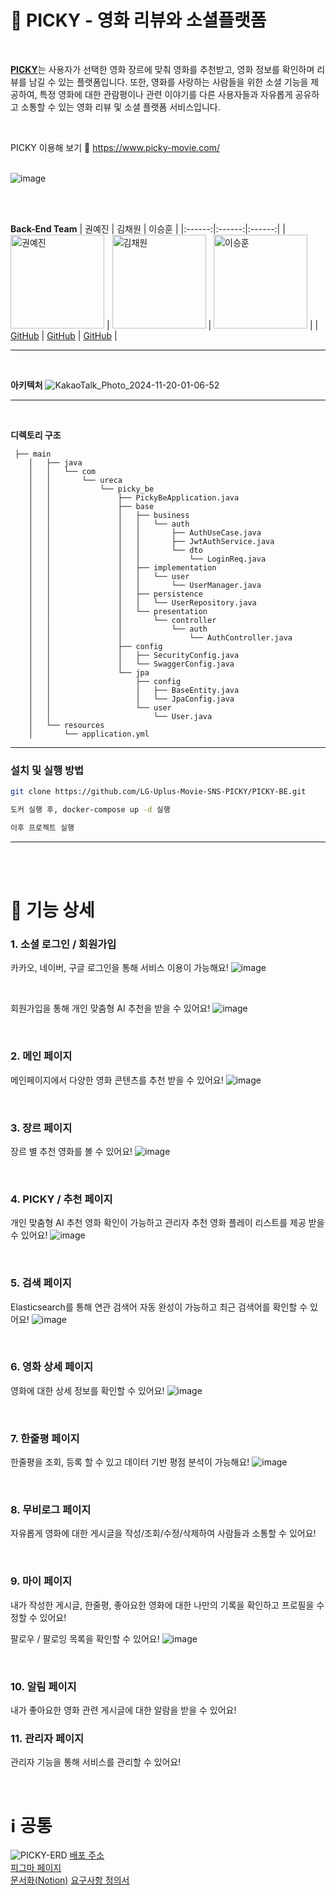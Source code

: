 # 🐻 PICKY - 영화 리뷰와 소셜플랫폼

<br />

[**PICKY**](https://www.picky-movie.com/)는 사용자가 선택한 영화 장르에 맞춰 영화를 추천받고, 영화 정보를 확인하며 리뷰를 남길 수 있는 플랫폼입니다. 또한, 영화를 사랑하는 사람들을 위한 소셜 기능을 제공하여, 특정 영화에 대한 관람평이나 관련 이야기를 다른 사용자들과 자유롭게 공유하고 소통할 수 있는 영화 리뷰 및 소셜 플랫폼 서비스입니다.

<br />

PICKY 이용해 보기 🐻 https://www.picky-movie.com/
<br />
<br />

![image](https://github.com/user-attachments/assets/22363d08-85f1-47db-9039-b082db4ceeaa)

<br/>
<br/>


**Back-End Team**
| 권예진 | 김채원 | 이승훈 |
|:------:|:------:|:------:|
| <img src="https://avatars.githubusercontent.com/YaeJinKwon" alt="권예진" width="150"> | <img src="https://avatars.githubusercontent.com/PeindreLaColline" alt="김채원" width="150"> | <img src="https://avatars.githubusercontent.com/lsh981127" alt="이승훈" width="150"> |
| [GitHub](https://github.com/YaeJinKwon) | [GitHub](https://github.com/PeindreLaColline) | [GitHub](https://github.com/lsh981127) |

---
<br />

**아키텍처**
![KakaoTalk_Photo_2024-11-20-01-06-52](https://github.com/user-attachments/assets/edd360c5-7d24-49e2-bc59-945193993086)

---
<br />

**디렉토리 구조**

```planeText
 ├── main
    │   ├── java
    │   │   └── com
    │   │       └── ureca
    │   │           └── picky_be
    │   │               ├── PickyBeApplication.java
    │   │               ├── base
    │   │               │   ├── business
    │   │               │   │   └── auth
    │   │               │   │       ├── AuthUseCase.java
    │   │               │   │       ├── JwtAuthService.java
    │   │               │   │       └── dto
    │   │               │   │           └── LoginReq.java
    │   │               │   ├── implementation
    │   │               │   │   └── user
    │   │               │   │       └── UserManager.java
    │   │               │   ├── persistence
    │   │               │   │   └── UserRepository.java
    │   │               │   └── presentation
    │   │               │       └── controller
    │   │               │           └── auth
    │   │               │               └── AuthController.java
    │   │               ├── config
    │   │               │   ├── SecurityConfig.java
    │   │               │   └── SwaggerConfig.java
    │   │               └── jpa
    │   │                   ├── config
    │   │                   │   ├── BaseEntity.java
    │   │                   │   └── JpaConfig.java
    │   │                   └── user
    │   │                       └── User.java
    │   └── resources
    │       └── application.yml
```
---

### 설치 및 실행 방법

```bash
git clone https://github.com/LG-Uplus-Movie-SNS-PICKY/PICKY-BE.git

도커 실행 후, docker-compose up -d 실행

이후 프로젝트 실행
```

---

<br/>
<br/>

# 📱 기능 상세
### 1. 소셜 로그인 / 회원가입
카카오, 네이버, 구글 로그인을 통해 서비스 이용이 가능해요!
![image](https://github.com/user-attachments/assets/db36f5b8-f7d6-40fb-9328-44ee7295051b)

<br/>

회원가입을 통해 개인 맞춤형 AI 추천을 받을 수 있어요!
![image](https://github.com/user-attachments/assets/923ec926-de11-4f14-83a3-f67598c77979)

<br/>

### 2. 메인 페이지
메인페이지에서 다양한 영화 콘텐츠를 추천 받을 수 있어요!
![image](https://github.com/user-attachments/assets/f83b0df2-da46-4d16-bedc-7cc605cc6617)

<br/>

### 3. 장르 페이지
장르 별 추천 영화를 볼 수 있어요!
![image](https://github.com/user-attachments/assets/491c3ca7-424a-4a1e-9907-b91fbf438390)

<br/>

### 4. PICKY / 추천 페이지
개인 맞춤형 AI 추천 영화 확인이 가능하고 관리자 추천 영화 플레이 리스트를 제공 받을 수 있어요!
![image](https://github.com/user-attachments/assets/8dd8595d-561a-4cbe-91f5-83e29fe568c2)

<br/>

### 5. 검색 페이지
Elasticsearch를 통해 연관 검색어 자동 완성이 가능하고 최근 검색어를 확인할 수 있어요!
![image](https://github.com/user-attachments/assets/6ff21298-f30f-41bd-9d24-7b740bd1d5ce)

<br/>

### 6. 영화 상세 페이지
영화에 대한 상세 정보를 확인할 수 있어요!
![image](https://github.com/user-attachments/assets/45f95622-8424-4fd1-a55b-d7f83933bcde)

<br/>

### 7. 한줄평 페이지
한줄평을 조회, 등록 할 수 있고 데이터 기반 평점 분석이 가능해요!
![image](https://github.com/user-attachments/assets/185dd46e-d031-4d58-b816-4634c1676026)

<br/>

### 8. 무비로그 페이지 
자유롭게 영화에 대한 게시글을 작성/조회/수정/삭제하여 사람들과 소통할 수 있어요!

<br/>

### 9. 마이 페이지
내가 작성한 게시글, 한줄평, 좋아요한 영화에 대한 나만의 기록을 확인하고 프로필을 수정할 수 있어요!


팔로우 / 팔로잉 목록을 확인할 수 있어요!
![image](https://github.com/user-attachments/assets/2fc2b7ed-852b-4b9d-a699-37daeace20c8)

<br/>

### 10. 알림 페이지
내가 좋아요한 영화 관련 게시글에 대한 알람을 받을 수 있어요!

### 11. 관리자 페이지
관리자 기능을 통해 서비스를 관리할 수 있어요!

<br/>

# ℹ️ 공통
![PICKY-ERD](https://github.com/user-attachments/assets/a3426484-77e3-4729-bebb-c71f85675754)
[배포 주소](https://www.picky-movie.com/)<br />
[피그마 페이지](https://www.figma.com/design/rpAlhiLds5pygwPfPpD4lp/PICKY-%EB%94%94%EC%9E%90%EC%9D%B8-%EC%99%84%EC%84%B1%EB%B3%B8?node-id=0-1&node-type=canvas&t=pwFCyVmMoN1a41le-0)<br />
[문서화(Notion)](https://glass-joggers-e59.notion.site/PICKY-13c9fc77f3f6802ab7f1c2ee59b3aa8c?pvs=74)
[요구사항 정의서](https://docs.google.com/spreadsheets/d/1puQoU2lwXWyVLx6mc33PdlVW_YVREmc3yd3hdZeMDHE/edit?usp=sharing)<br />
